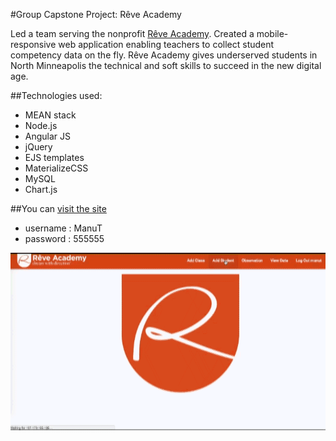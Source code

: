 #Group Capstone Project: Rêve Academy

Led a team serving the nonprofit [Rêve Academy](http://reveacademy.org). Created a mobile-responsive web application enabling teachers to collect student competency data on the fly. Rêve Academy gives underserved students in North Minneapolis the technical and soft skills to succeed in the new digital age.

##Technologies used:

- MEAN stack
- Node.js
- Angular JS
- jQuery
- EJS templates
- MaterializeCSS
- MySQL
- Chart.js

##You can [visit the site](http://138.197.115.197:3000/)

- username : ManuT
- password : 555555

<img src="https://github.com/TheManuGarcia/reve_academy_project/blob/master/ReveAcademy.gif"/>
